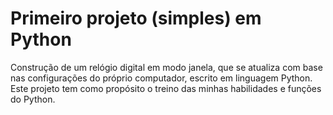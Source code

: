 # Primeiro projeto (simples) em Python

Construção de um relógio digital em modo janela, que se atualiza com base nas configurações do próprio computador, escrito em linguagem Python. Este projeto tem como propósito o treino das minhas habilidades e funções do Python.
